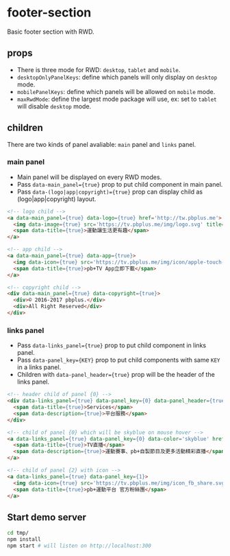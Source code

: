 # footer-section
Basic footer section with RWD.

## props ##
* There is three mode for RWD: `desktop`, `tablet` and `mobile`.
* `desktopOnlyPanelKeys`: define which panels will only display on `desktop` mode.
* `mobilePanelKeys`: define which panels will be allowed on `mobile` mode.
* `maxRwdMode`: define the largest mode package will use, ex: set to `tablet` will disable `desktop` mode.

## children ##
There are two kinds of panel avaliable: `main` panel and `links` panel.

### main panel ###
* Main panel will be displayed on every RWD modes.
* Pass `data-main_panel={true}` prop to put child component in main panel.
* Pass `data-(logo|app|copyright)={true}` prop can display child as (logo|app|copyright) layout.
```html
<!-- logo child -->
<a data-main_panel={true} data-logo={true} href='http://tw.pbplus.me'>
  <img data-image={true} src='https://tv.pbplus.me/img/logo.svg' title='Logo' />
  <span data-title={true}>運動讓生活更有趣</span>
</a>

<!-- app child -->
<a data-main_panel={true} data-app={true}>
  <img data-icon={true} src='https://tv.pbplus.me/img/icon/apple-touch-icon-114x114.png' title='App Logo' />
  <span data-title={true}>pb+TV App立即下載</span>
</a>

<!-- copyright child -->
<div data-main_panel={true} data-copyright={true}>
  <div>© 2016-2017 pbplus.</div>
  <div>All Right Reserved</div>
</div>

```
### links panel ###
* Pass `data-links_panel={true}` prop to put child component in links panel.
* Pass `data-panel_key={KEY}` prop to put child components with same `KEY` in a links panel.
* Children with `data-panel_header={true}` prop will be the header of the links panel.
```html
<!-- header child of panel {0} -->
<div data-links_panel={true} data-panel_key={0} data-panel_header={true}>
  <span data-title={true}>Services</span>
  <span data-description={true}>平台服務</span>
</div>

<!-- child of panel {0} which will be skyblue on mouse hover -->
<a data-links_panel={true} data-panel_key={0} data-color='skyblue' href='http://facebook.com'>
  <span data-title={true}>TV直播</span>
  <span data-description={true}>運動賽事、pb+自製節目及更多活動精彩直播</span>
</a>

<!-- child of panel {2} with icon -->
<a data-links_panel={true} data-panel_key={1}>
  <img data-icon={true} src='https://tv.pbplus.me/img/icon_fb_share.svg' title='pb+運動平台 官方粉絲團' />
  <span data-title={true}>pb+運動平台 官方粉絲團</span>
</a>
```

## Start demo server ##
```sh
cd tmp/
npm install
npm start # will listen on http://localhost:300
```
